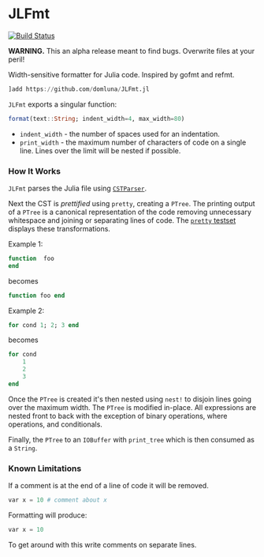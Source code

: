 # JLFmt

[![Build Status](https://travis-ci.org/domluna/JLFmt.jl.svg?branch=master)](https://travis-ci.org/domluna/JLFmt.jl)
<!-- [![Coverage Status](https://coveralls.io/repos/github/domluna/JLFmt.jl/badge.svg?branch=master)](https://coveralls.io/github/domluna/JLFmt.jl?branch=master) -->

**WARNING.** This an alpha release meant to find bugs. Overwrite files at your peril!

Width-sensitive formatter for Julia code. Inspired by gofmt and refmt.

```julia
]add https://github.com/domluna/JLFmt.jl
```

`JLFmt` exports a singular function:

```julia
format(text::String; indent_width=4, max_width=80)
```

* `indent_width` - the number of spaces used for an indentation.
* `print_width` - the maximum number of characters of code on a single line. Lines over
the limit will be nested if possible.

### How It Works

`JLFmt` parses the Julia file using [`CSTParser`](https://github.com/ZacLN/CSTParser.jl).

Next the CST is _prettified_ using `pretty`, creating a `PTree`. The printing output of a `PTree` is a canonical representation of the code removing unnecessary whitespace and joining or separating lines of code. The [`pretty` testset](./test/runtests.jl) displays these transformations.

Example 1:

```julia
function  foo
end
```

becomes

```julia
function foo end
```

Example 2:

```julia
for cond 1; 2; 3 end
```

becomes

```julia
for cond
    1
    2
    3
end
```

Once the `PTree` is created it's then nested using `nest!` to disjoin lines going over the
maximum width. The `PTree` is modified in-place. All expressions are nested front to back with the exception of binary operations, where operations, and conditionals.

Finally, the `PTree` to an `IOBuffer` with `print_tree` which is then consumed as a `String`.

### Known Limitations

If a comment is at the end of a line of code it will be removed.

```julia
var x = 10 # comment about x
```

Formatting will produce:

```julia
var x = 10
```

To get around with this write comments on separate lines.
